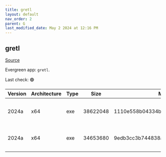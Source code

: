 ```yaml
---
title: gretl
layout: default
nav_order: 2
parent: G
last_modified_date: May 2 2024 at 12:16 PM
---
```


## gretl

[Source](http://gretl.sourceforge.net/)

Evergreen app: `gretl`. 

Last check: 🟢

| Version | Architecture | Type | Size     | Md5                              | URI                                                                                                                                                                                              |
| ------- | ------------ | ---- | -------- | -------------------------------- | ------------------------------------------------------------------------------------------------------------------------------------------------------------------------------------------------ |
| 2024a   | x64          | exe  | 38622048 | 1110e558b04334bac7cc36d570436d22 | [https://sourceforge.net/projects/gretl/files/gretl/2024a/gretl-2024a-64.exe/gretl-2024a-64.exe](https://sourceforge.net/projects/gretl/files/gretl/2024a/gretl-2024a-64.exe/gretl-2024a-64.exe) |
| 2024a   | x64          | exe  | 34653680 | 9edb3cc3b744838aea90e6a121b0f400 | [https://sourceforge.net/projects/gretl/files/gretl/2024a/gretl-2024a-64.exe/gretl-2024a-32.exe](https://sourceforge.net/projects/gretl/files/gretl/2024a/gretl-2024a-64.exe/gretl-2024a-32.exe) |
